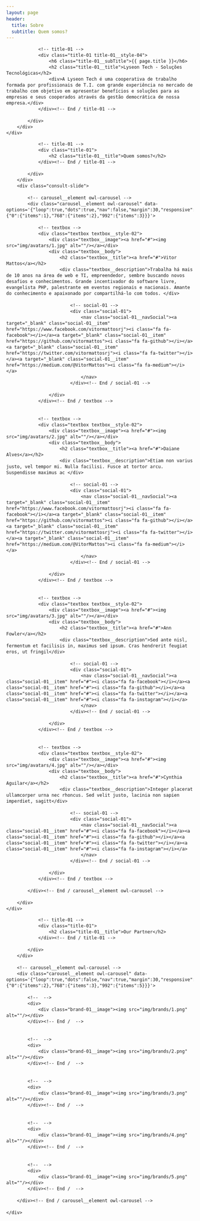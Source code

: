 ```yaml
---
layout: page
header:
  title: Sobre
  subtitle: Quem somos?
---
```


<!-- Section -->
<section class="md-section">
	<div class="container">
		<div class="row">
			<div class="col-lg-10 col-xl-8 offset-0 offset-sm-0 offset-md-0 offset-lg-1 offset-xl-2 ">
				
				<!-- title-01 -->
				<div class="title-01 title-01__style-04">
					<h6 class="title-01__subTitle">{{ page.title }}</h6>
					<h2 class="title-01__title">Lyseon Tech - Soluções Tecnológicas</h2>
					<div>A Lyseon Tech é uma cooperativa de trabalho formada por profissionais de T.I. com grande experiência no mercado de trabalho com objetivo em apresentar benefícios e soluções para as empresas e seus cooperados através da gestão democrática de nossa empresa.</div>
				</div><!-- End / title-01 -->
				
			</div>
		</div>
	</div>
</section>
<!-- End / Section -->




<!-- Our Advisors-->

<!-- Section -->
<section class="md-section" style="padding-bottom:0;">
	<div class="container">
		<div class="row">
			<div class="col-md-8 col-lg-8 offset-0 offset-sm-0 offset-md-2 offset-lg-2 ">
				
				<!-- title-01 -->
				<div class="title-01">
					<h2 class="title-01__title">Quem somos?</h2>
				</div><!-- End / title-01 -->
				
			</div>
		</div>
		<div class="consult-slide">
			
			<!-- carousel__element owl-carousel -->
			<div class="carousel__element owl-carousel" data-options='{"loop":true,"dots":true,"nav":false,"margin":30,"responsive":{"0":{"items":1},"768":{"items":2},"992":{"items":3}}}'>
				
				<!-- textbox -->
				<div class="textbox textbox__style-02">
					<div class="textbox__image"><a href="#"><img src="img/avatars/1.jpg" alt=""/></a></div>
					<div class="textbox__body">
						<h2 class="textbox__title"><a href="#">Vitor Mattos</a></h2>
						<div class="textbox__description">Trabalha há mais de 10 anos na área de web e TI, empreendedor, sembre buscando novos desafios e conhecimentos. Grande incentivador do software livre, evangelista PHP, palestrante em eventos regionais e nacionais. Amante do conhecimento e apaixonado por compartilhá-lo com todos. </div>
							
							<!-- social-01 -->
							<div class="social-01">
								<nav class="social-01__navSocial"><a target="_blank" class="social-01__item" href="https://www.facebook.com/vitormattosrj"><i class="fa fa-facebook"></i></a><a target="_blank" class="social-01__item" href="https://github.com/vitormattos"><i class="fa fa-github"></i></a><a target="_blank" class="social-01__item" href="https://twitter.com/vitormattosrj"><i class="fa fa-twitter"></i></a><a target="_blank" class="social-01__item" href="https://medium.com/@VitorMattos"><i class="fa fa-medium"></i></a>
								</nav>
							</div><!-- End / social-01 -->
							
					</div>
				</div><!-- End / textbox -->
				
				
				<!-- textbox -->
				<div class="textbox textbox__style-02">
					<div class="textbox__image"><a href="#"><img src="img/avatars/2.jpg" alt=""/></a></div>
					<div class="textbox__body">
						<h2 class="textbox__title"><a href="#">Daiane Alves</a></h2>
						<div class="textbox__description">Etiam non varius justo, vel tempor mi. Nulla facilisi. Fusce at tortor arcu. Suspendisse maximus ac </div>
							
							<!-- social-01 -->
							<div class="social-01">
								<nav class="social-01__navSocial"><a target="_blank" class="social-01__item" href="https://www.facebook.com/vitormattosrj"><i class="fa fa-facebook"></i></a><a target="_blank" class="social-01__item" href="https://github.com/vitormattos"><i class="fa fa-github"></i></a><a target="_blank" class="social-01__item" href="https://twitter.com/vitormattosrj"><i class="fa fa-twitter"></i></a><a target="_blank" class="social-01__item" href="https://medium.com/@VitorMattos"><i class="fa fa-medium"></i></a>
                                </nav>
							</div><!-- End / social-01 -->
							
					</div>
				</div><!-- End / textbox -->
				
				
				<!-- textbox -->
				<div class="textbox textbox__style-02">
					<div class="textbox__image"><a href="#"><img src="img/avatars/3.jpg" alt=""/></a></div>
					<div class="textbox__body">
						<h2 class="textbox__title"><a href="#">Ann Fowler</a></h2>
						<div class="textbox__description">Sed ante nisl, fermentum et facilisis in, maximus sed ipsum. Cras hendrerit feugiat eros, ut fringil</div>
							
							<!-- social-01 -->
							<div class="social-01">
								<nav class="social-01__navSocial"><a class="social-01__item" href="#"><i class="fa fa-facebook"></i></a><a class="social-01__item" href="#"><i class="fa fa-github"></i></a><a class="social-01__item" href="#"><i class="fa fa-twitter"></i></a><a class="social-01__item" href="#"><i class="fa fa-instagram"></i></a>
								</nav>
							</div><!-- End / social-01 -->
							
					</div>
				</div><!-- End / textbox -->
				
				
				<!-- textbox -->
				<div class="textbox textbox__style-02">
					<div class="textbox__image"><a href="#"><img src="img/avatars/4.jpg" alt=""/></a></div>
					<div class="textbox__body">
						<h2 class="textbox__title"><a href="#">Cynthia Aguilar</a></h2>
						<div class="textbox__description">Integer placerat ullamcorper urna nec rhoncus. Sed velit justo, lacinia non sapien imperdiet, sagitt</div>
							
							<!-- social-01 -->
							<div class="social-01">
								<nav class="social-01__navSocial"><a class="social-01__item" href="#"><i class="fa fa-facebook"></i></a><a class="social-01__item" href="#"><i class="fa fa-github"></i></a><a class="social-01__item" href="#"><i class="fa fa-twitter"></i></a><a class="social-01__item" href="#"><i class="fa fa-instagram"></i></a>
								</nav>
							</div><!-- End / social-01 -->
							
					</div>
				</div><!-- End / textbox -->
				
			</div><!-- End / carousel__element owl-carousel -->
			
		</div>
	</div>
</section>
<!-- End / Section -->

<!-- Our partner-->

<!-- Section -->
<section class="md-section">
	<div class="container">
		<div class="row">
			<div class="col-md-8 col-lg-8 offset-0 offset-sm-0 offset-md-2 offset-lg-2 ">
				
				<!-- title-01 -->
				<div class="title-01">
					<h2 class="title-01__title">Our Partner</h2>
				</div><!-- End / title-01 -->
				
			</div>
		</div>
		
		<!-- carousel__element owl-carousel -->
		<div class="carousel__element owl-carousel" data-options='{"loop":true,"dots":false,"nav":true,"margin":30,"responsive":{"0":{"items":2},"768":{"items":3},"992":{"items":5}}}'>
			
			<!--  -->
			<div>
				<div class="brand-01__image"><img src="img/brands/1.png" alt=""/></div>
			</div><!-- End /  -->
			
			
			<!--  -->
			<div>
				<div class="brand-01__image"><img src="img/brands/2.png" alt=""/></div>
			</div><!-- End /  -->
			
			
			<!--  -->
			<div>
				<div class="brand-01__image"><img src="img/brands/3.png" alt=""/></div>
			</div><!-- End /  -->
			
			
			<!--  -->
			<div>
				<div class="brand-01__image"><img src="img/brands/4.png" alt=""/></div>
			</div><!-- End /  -->
			
			
			<!--  -->
			<div>
				<div class="brand-01__image"><img src="img/brands/5.png" alt=""/></div>
			</div><!-- End /  -->
			
		</div><!-- End / carousel__element owl-carousel -->
		
	</div>
</section>
<!-- End / Section -->